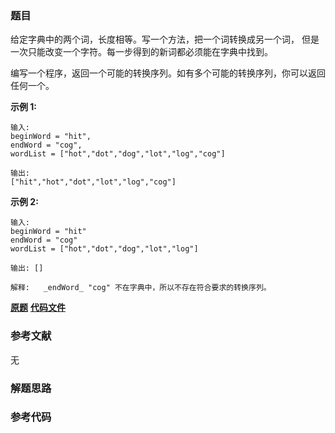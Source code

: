 ### 题目
给定字典中的两个词，长度相等。写一个方法，把一个词转换成另一个词， 但是一次只能改变一个字符。每一步得到的新词都必须能在字典中找到。

编写一个程序，返回一个可能的转换序列。如有多个可能的转换序列，你可以返回任何一个。

**示例 1:**

    
    
    输入:
    beginWord = "hit",
    endWord = "cog",
    wordList = ["hot","dot","dog","lot","log","cog"]
    
    输出:
    ["hit","hot","dot","lot","log","cog"]
    

**示例 2:**

    
    
    输入:
    beginWord = "hit"
    endWord = "cog"
    wordList = ["hot","dot","dog","lot","log"]
    
    输出: []
    
    解释:   _endWord_ "cog" 不在字典中，所以不存在符合要求的转换序列。

 **[原题](https://leetcode-cn.com/problems/word-transformer-lcci/)**    **[代码文件]()**


### 参考文献
无

### 解题思路




### 参考代码

```go


```




